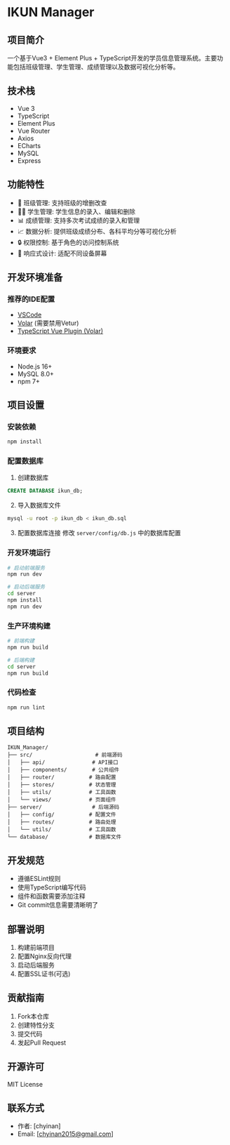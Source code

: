 # IKUN Manager

## 项目简介
一个基于Vue3 + Element Plus + TypeScript开发的学员信息管理系统。主要功能包括班级管理、学生管理、成绩管理以及数据可视化分析等。

## 技术栈
- Vue 3
- TypeScript
- Element Plus
- Vue Router
- Axios
- ECharts
- MySQL
- Express

## 功能特性
- 🎯 班级管理: 支持班级的增删改查
- 👨‍🎓 学生管理: 学生信息的录入、编辑和删除
- 📊 成绩管理: 支持多次考试成绩的录入和管理
- 📈 数据分析: 提供班级成绩分布、各科平均分等可视化分析
- 🔒 权限控制: 基于角色的访问控制系统
- 📱 响应式设计: 适配不同设备屏幕

## 开发环境准备

### 推荐的IDE配置

- [VSCode](https://code.visualstudio.com/) 
- [Volar](https://marketplace.visualstudio.com/items?itemName=Vue.volar) (需要禁用Vetur)
- [TypeScript Vue Plugin (Volar)](https://marketplace.visualstudio.com/items?itemName=Vue.vscode-typescript-vue-plugin)

### 环境要求
- Node.js 16+
- MySQL 8.0+
- npm 7+

## 项目设置

### 安装依赖
```sh
npm install
```

### 配置数据库
1. 创建数据库
```sql
CREATE DATABASE ikun_db;
```

2. 导入数据库文件
```sh
mysql -u root -p ikun_db < ikun_db.sql
```

3. 配置数据库连接
修改 `server/config/db.js` 中的数据库配置

### 开发环境运行
```sh
# 启动前端服务
npm run dev

# 启动后端服务
cd server
npm install
npm run dev
```

### 生产环境构建
```sh
# 前端构建
npm run build

# 后端构建
cd server
npm run build
```

### 代码检查
```sh
npm run lint
```

## 项目结构
```
IKUN_Manager/
├── src/                    # 前端源码
│   ├── api/               # API接口
│   ├── components/        # 公共组件
│   ├── router/           # 路由配置
│   ├── stores/           # 状态管理
│   ├── utils/            # 工具函数
│   └── views/            # 页面组件
├── server/                # 后端源码
│   ├── config/           # 配置文件
│   ├── routes/           # 路由处理
│   └── utils/            # 工具函数
└── database/             # 数据库文件
```

## 开发规范
- 遵循ESLint规则
- 使用TypeScript编写代码
- 组件和函数需要添加注释
- Git commit信息需要清晰明了

## 部署说明
1. 构建前端项目
2. 配置Nginx反向代理
3. 启动后端服务
4. 配置SSL证书(可选)

## 贡献指南
1. Fork本仓库
2. 创建特性分支
3. 提交代码
4. 发起Pull Request

## 开源许可
MIT License

## 联系方式
- 作者: [chyinan]
- Email: [chyinan2015@gmail.com]
